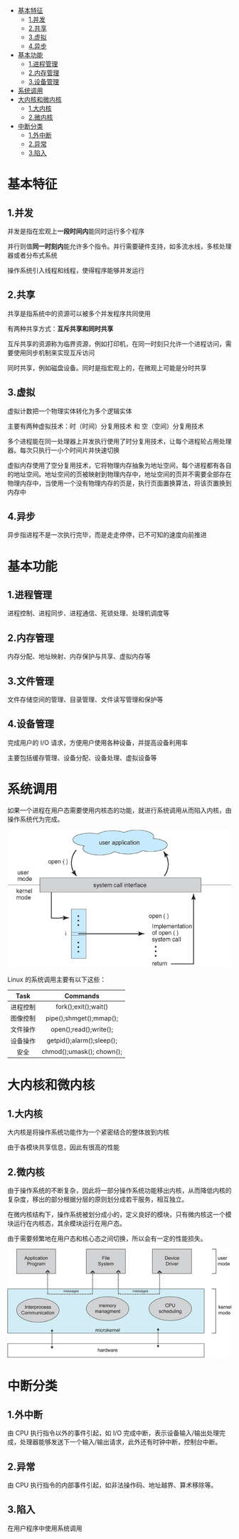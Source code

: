 + [基本特征](#1)
  + [1.并发](#1.1)
  + [2.共享](#1.2)
  + [3.虚拟](#1.3)
  + [4.异步](#1.4)
+ [基本功能](#2)
  + [1.进程管理](#2.1)
  + [2.内存管理](#2.2)
  + [3.设备管理](#2.3)
+ [系统调用](#3)
+ [大内核和微内核](#4.1)
  + [1.大内核](#4.2)
  + [2.微内核](#4.3)
+ [中断分类](#5)
  + [1.外中断](#5.1)
  + [2.异常](#5.2)
  + [3.陷入](#5.3)
  
# 基本特征 <span id = "1"> <span>
## <span id ="1.1">1.并发</span>
并发是指在宏观上**一段时间内**能同时运行多个程序  

并行则值**同一时刻内**能允许多个指令。并行需要硬件支持，如多流水线，多核处理器或者分布式系统  

操作系统引入线程和线程，使得程序能够并发运行
## 2.共享 <span id = "1.2"> <span>
共享是指系统中的资源可以被多个并发程序共同使用  

有两种共享方式：**互斥共享和同时共享**  

互斥共享的资源称为临界资源，例如打印机，在同一时刻只允许一个进程访问，需要使用同步机制来实现互斥访问  

同时共享，例如磁盘设备。同时是指宏观上的，在微观上可能是分时共享  

## 3.虚拟<span id = "1.3"> <span>
虚拟计数把一个物理实体转化为多个逻辑实体  

主要有两种虚拟技术：时（时间）分复用技术  和 空（空间）分复用技术  

多个进程能在同一处理器上并发执行使用了时分复用技术，让每个进程轮占用处理器。每次只执行一小个时间片并快速切换  

虚拟内存使用了空分复用技术，它将物理内存抽象为地址空间，每个进程都有各自的地址空间。地址空间的页被映射到物理内存中，地址空间的页并不需要全部存在物理内存中，当使用一个没有物理内存的页是，执行页面置换算法，将该页置换到内存中

## 4.异步<span id = "1.4"> <span>
异步指进程不是一次执行完毕，而是走走停停，已不可知的速度向前推进

# 基本功能<span id = "2"> <span>
## 1.进程管理<span id = "2.1"> <span>
进程控制、进程同步、进程通信、死锁处理、处理机调度等
## 2.内存管理<span id = "2.2"> <span>
内存分配、地址映射、内存保护与共享、虚拟内存等
## 3.文件管理<span id = "2.3"> <span>
文件存储空间的管理、目录管理、文件读写管理和保护等
## 4.设备管理<span id = "2.4"> <span>
完成用户的 I/O 请求，方便用户使用各种设备，并提高设备利用率

主要包括缓存管理、设备分配、设备处理、虚拟设备等

# 系统调用<span id = "3"> <span>
如果一个进程在用户态需要使用内核态的功能，就进行系统调用从而陷入内核，由操作系统代为完成。

![avatar](/pic/tGPV0.png)

Linux 的系统调用主要有以下这些：

| Task | Commands |  
| :--: | :--:|  
| 进程控制 | fork();exit();wait() |
| 图像控制 | pipe();shmget();mmap(); |  
| 文件操作 | open();read();write(); |
| 设备操作 | getpid();alarm();sleep(); |
| 安全 | chmod();umask(); chown();|


# 大内核和微内核<span id = "4"> <span>
## 1.大内核<span id = "4.1"> <span>
大内核是将操作系统功能作为一个紧密结合的整体放到内核

由于各模块共享信息，因此有很高的性能

## 2.微内核<span id = "4.2"> <span>
由于操作系统的不断复杂，因此将一部分操作系统功能移出内核，从而降低内核的复杂度，移出的部分根据分层的原则划分成若干服务，相互独立。

在微内核结构下，操作系统被划分成小的，定义良好的模块，只有微内核这一个模块运行在内核态，其余模块运行在用户态。

由于需要频繁地在用户态和核心态之间切换，所以会有一定的性能损失。  

![avatar](/pic/2_14_microkernelArchitecture.jpg)

# 中断分类<span id = "5"> <span>
## 1.外中断<span id = "5.1"> <span>
由 CPU 执行指令以外的事件引起，如 I/O 完成中断，表示设备输入/输出处理完成，处理器能够发送下一个输入/输出请求，此外还有时钟中断，控制台中断。
## 2.异常<span id = "5.2"> <span>
由 CPU 执行指令的内部事件引起，如非法操作码、地址越界、算术移除等。
## 3.陷入<span id = "5.3"> <span>
在用户程序中使用系统调用
